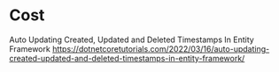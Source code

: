 # Cost

Auto Updating Created, Updated and Deleted Timestamps In Entity Framework
https://dotnetcoretutorials.com/2022/03/16/auto-updating-created-updated-and-deleted-timestamps-in-entity-framework/